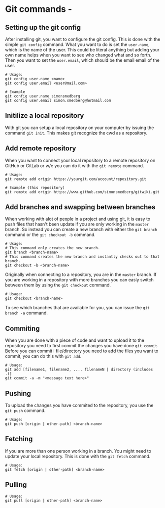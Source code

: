 # Git commands -

## Setting up the git config
After installing git, you want to configure the git config. This is done with the simple `git config` command.
What you want to do is set the `user.name`, which is the name of the user. This could be literal anything but adding your own name helps when you want to see who changed what and so forth. Then you want to set the `user.email`, which should be the email email of the user.
```
# Usage:
git config user.name <name>
git config user.email <user@mail.com>

# Example
git config user.name simonsmedberg
git config user.email simon.smedberg@hotmail.com
```  
## Initilize a local repository
With git you can setup a local repository on your computer by issuing the command `git init`. This makes git recognize the cwd as a repository.

## Add remote repository
When you want to connect your local repository to a remote repository on GitHub or GitLab or w/e you can do it with the `git remote` command.
```
# Usage:
git remote add origin https://yourgit.com/account/repository.git

# Example (this repository)
git remote add origin https://www.github.com/simonsmedberg/gitwiki.git
```

## Add branches and swapping between branches
When working with alot of people in a project and using git, it is easy to push files that hasn't been update if you are only working in the `master` branch. So instead you can create a new branch with either the `git branch` command or the `git checkout -b` command.
```
# Usage:
# This command only creates the new branch.
git branch <branch-name>
# This command creates the new branch and instantly checks out to that branch.
git checkout -b <branch-name>
``` 
Originally when connecting to a repository, you are in the `master` branch. If you are working in a repository with more branches you can easly switch between them by using the `git checkout` command. 
```
# Usage:
git checkout <branch-name>
```
To see which branches that are available for you, you can issue the `git branch -a` command. 

## Commiting
When you are done with a piece of code and want to upload it to the repository you need to first commit the changes you have done `git commit`. Before you can commit i file/directory you need to add the files you want to commit, you can do this with `git add`.
```
# Usage:
git add [filename1, filename2, ..., filenameN | directory (includes .)]
git commit -a -m "<message text here>"

```

## Pushing
To upload the changes you have commited to the repository, you use the `git push` command.
```
# Usage:
git push [origin | other-path] <branch-name>
```

## Fetching
If you are more than one person working in a branch. You might need to update your local repository. This is done with the `git fetch` command.
```
# Usage:
git fetch [origin | other-path] <branch-name>
```
## Pulling

```
# Usage:
git pull [origin | other-path] <branch-name>
```